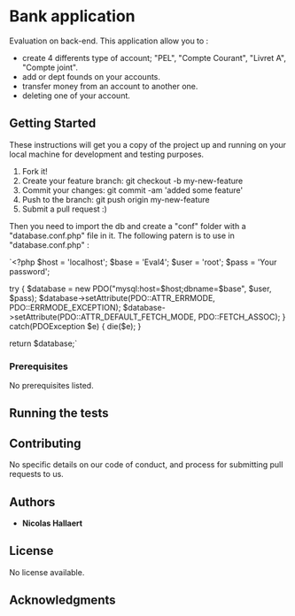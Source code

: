 # Bank application

Evaluation on back-end. 
This application allow you to :
* create 4 differents type of account; "PEL", "Compte Courant", "Livret A", "Compte joint".
* add or dept founds on your accounts.
* transfer money from an account to another one.
* deleting one of your account.

## Getting Started

These instructions will get you a copy of the project up and running on your local machine for development and testing purposes.

1. Fork it!
2. Create your feature branch: git checkout -b my-new-feature
3. Commit your changes: git commit -am 'added some feature'
4. Push to the branch: git push origin my-new-feature
5. Submit a pull request :)

Then you need to import the db and create a "conf" folder with a "database.conf.php" file in it.
The following patern is to use in "database.conf.php" :

 `<?php 
  $host = 'localhost';
  $base = 'Eval4';
  $user = 'root';
  $pass = 'Your password';

  try
  {
    $database = new PDO("mysql:host=$host;dbname=$base", $user, $pass);
    $database->setAttribute(PDO::ATTR_ERRMODE, PDO::ERRMODE_EXCEPTION);
    $database->setAttribute(PDO::ATTR_DEFAULT_FETCH_MODE, PDO::FETCH_ASSOC);
  }
  catch(PDOException $e)
  {
   die($e);
  }

  return $database;`


### Prerequisites

No prerequisites listed.

## Running the tests


## Contributing

No specific details on our code of conduct, and process for submitting pull requests to us.

## Authors

* **Nicolas Hallaert**

## License

No license available.

## Acknowledgments
